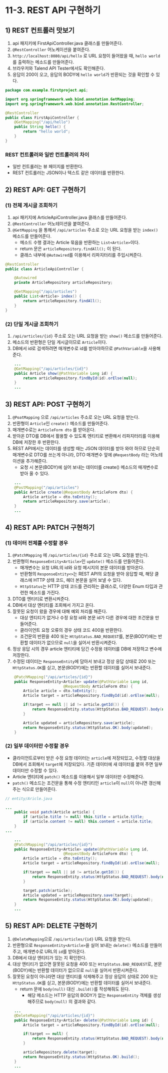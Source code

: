 # 11-3. REST API 구현하기
## 1) REST 컨트롤러 맛보기
1. api 패지키에 FirstApiController.java 클래스를 만들어준다.
2. `@RestController` 어노케이션을 붙여준다.
3. `http://localhost:8080/api/hello` 로 URL 요청이 들어왔을 때, `hello world`를 출력하는 메소드를 만들어준다.
4. 브라우저와 Talend API Tester에서도 확인해준다.
5. 응답이 200이 오고, 응답의 BODY에 `hello world`가 반환되는 것을 확인할 수 있다.

```java
package com.example.firstproject.api;

import org.springframework.web.bind.annotation.GetMapping;
import org.springframework.web.bind.annotation.RestController;

@RestController
public class FirstApiController {
    @GetMapping("/api/hello")
    public String hello() {
        return "hello world";
    }
}
```
### REST 컨트롤러와 일반 컨트롤러의 차이
- 일반 컨트롤러는 뷰 페이지를 반환한다.
- REST 컨트롤러는 JSON이나 텍스트 같은 데이터를 반환한다.

## 2) REST API: GET 구현하기
### (1) 전체 게시글 조회하기
1. api 패키지에 ArticleApiController.java 클래스를 만들어준다.
2. `@RestController` 어노테이션을 붙여준다.
3. `@GetMapping` 을 통해서 `/api/articles` 주소로 오는 URL 요청을 받는 `index()` 메소드를 만들어준다.
	- 메소드 수행 결과는 Article 묶음을 반환하는 `List<Article>`이다.
	- return 문은 `articleRepository.findAll();` 이 된다.
	- 클래스 내부에 `@Autowired`를 이용해서 리파지터리를 주입시켜준다.

```java
@RestController
public class ArticleApiController {

    @Autowired
    private ArticleRepository articleRepository;

    @GetMapping("/api/articles")
    public List<Article> index() {
        return articleRepository.findAll();
    }
}
```
### (2) 단일 게시글 조회하기
1. `/api/articles/{id}` 주소로 오는 URL 요청을 받는 `show()` 메소드를 만들어준다.
2. 메소드의 반환형은 단일 게시글이므로 `Article`이다.
3. DB에서 id로 검색하려면 매개변수로 id를 받아야하므로 `@PathVariable`을 사용해준다.

```java
    ...
    @GetMapping("/api/articles/{id}")
    public Article show(@PathVariable Long id) {
        return articleRepository.findById(id).orElse(null);
    }
    ...
```

## 3) REST API: POST 구현하기
1. `@PoatMapping` 으로 `/api/articles` 주소로 오는 URL 요청을 받는다.
2. 반환형이 `Article`인 `create()` 메소드를 만들어준다.
3. 매개변수로는 `ArticleForm dto` 를 받아온다.
4. 받아온 DTO를 DB에서 활용할 수 있도록 엔티티로 변환해서 리파지터리를 이용해 DB에 저장한 후 반환한다.
5. REST API에서는 데이터를 생성할 때는 JSON 데이터를 받아 와야 하므로 단순히 매개변수로 DTO를 쓰는게 아니라, DTO 매개변수 앞에 `@RequestBody` 라는 어노테이션을 추가해준다.
	- 요청 시 본문(BODY)에 실어 보내는 데이터를 create() 메소드의 매개변수로 받아 올 수 있다.
```java
	...
    @PostMapping("/api/articles")
    public Article create(@RequestBody ArticleForm dto) {
        Article article = dto.toEntity();
        return articleRepository.save(article);
    }
    ...
```

## 4) REST API: PATCH 구현하기
### (1) 데이터 전체를 수정할 경우
1. `@PatchMapping` 에 `/api/articles/{id}` 주소로 오는 URL 요청을 받는다.
2. 반환형이 `ResponseEntity<Article>`인 `update()` 메소드를 만들어준다.
	- 매개변수는 요청 URL의 id와 요청 메시지의 본문 데이터를 받아온다.
	- 반환형의 `ResponseEntity<>`는 REST API의 요청을 받아 응답할 때, 해당 클래스에 HTTP 상태 코드, 헤더 본문을 실어 보낼 수 있다.
	- `HttpStatus`는 HTTP 상태 코드를 관리하는 클래스로, 다양한 Enum 타입과 관련한 메소드를 가진다.
3. DTO를 엔티티로 변환시켜준다.
4. DB에서 대상 엔티티를 조회해서 가지고 온다.
5. 잘못된 요청이 왔을 경우에 대해 예외 처리를 해준다.
	- 대상 엔티티가 없거나 수정 요청 id와 본문 id가 다른 경우에 대한 조건문을 만들어준다.
	- 클라이언트 요청 오류의 경우 상태 코드 400을 반환한다.
	- 조건문의 반환을 400 또는 `HttpStatus.BAD_REQUEST`를, 본문(BODY)에는 반환할 데이터가 없으므로 `null`을 실어서 반환시켜준다.
6. 정상 응답 시의 경우 article 엔티티에 담긴 수정용 데이터를 DB에 저장하고 변수에 저장한다.
7. 수정된 데이터는 `ResponseEntity`에 담아서 보내고 정상 응답 상태로 200 또는 `HttpStatus.OK`를 싣고, 본문(BODY)에는 반환할 데이터를 실어서 보내준다.

```java
    @PatchMapping("/api/articles/{id}")
    public ResponseEntity<Article> update(@PathVariable Long id,
                          @RequestBody ArticleForm dto) {
        Article article = dto.toEntity();
        Article target = articleRepository.findById(id).orElse(null);

        if(target == null || id != article.getId()) {
            return ResponseEntity.status(HttpStatus.BAD_REQUEST).body(null);
        }

        Article updated = articleRepository.save(article);
        return ResponseEntity.status(HttpStatus.OK).body(updated);
    }
```

### (2) 일부 데이터만 수정할 경우
- 클라이언트로부터 받은 수정 요청 데이터는 `article`에 저장되있고, 수정할 대상을 DB에서 조회해서 `target`에 저장되있다. 기존 데이터에 새 데이터를 붙여 주면 일부 데이터만 수정할 수 있다.
- Article 엔티티에 `patch()` 메소드를 이용해서 일부 데이터만 수정해준다.
- `patch()` 메소드는 조건문을 통해 수정 엔티티인 `article`이 `null`이 아니면 갱신해주는 식으로 만들어준다.

```java
// entity/Aricle.java

...
	public void patch(Article article) {
	    if (article.title != null) this.title = article.title;
	    if (article.content != null) this.content = article.title;
	}
...
```

```java
	...
    @PatchMapping("/api/articles/{id}")
    public ResponseEntity<Article> update(@PathVariable Long id,
                          @RequestBody ArticleForm dto) {
        Article article = dto.toEntity();
        Article target = articleRepository.findById(id).orElse(null);

        if(target == null || id != article.getId()) {
            return ResponseEntity.status(HttpStatus.BAD_REQUEST).body(null);
        }

		target.patch(article);
        Article updated = articleRepository.save(target);
        return ResponseEntity.status(HttpStatus.OK).body(updated);
    }
    ...
```

## 5) REST API: DELETE 구현하기
1. `@DeleteMapping`으로 `/api/articles/{id}` URL 요청을 받는다.
2. 반환형으로 `ResponseEntity<Article>`을 실어 보내는 `delete()` 메소드를 만들어주고, 매개변수로 URL의 `id`를 받아온다.
3. DB에서 대상 엔티티가 있는 지 확인한다.
4. 대상 엔티티가 없으면 잘못된 요청을 400 또는 `HttpStatus.BAD_REQUEST`로, 본문(BODY)에는 반환할 데이터가 없으므로 `null`을 실어서 반환시켜준다.
5. 잘못된 요청이 아니라면 대상 엔티티를 삭제해주고 정상 응답의 상태로 200 또는 `HttpStatus.OK`를 싣고, 본문(BODY)에는 반환할 데이터를 실어서 보내준다.
	- return 문에 `body(null)` 대신 `.build()`를 작성해줘도 된다.
		- 해당 메소드는 HTTP 응답의 BODY가 없는 `ResponseEntity` 객체를 생성해주므로 `body(null)` 의 결과와 같다.

```java
	...
    @DeleteMapping("/api/articles/{id}")
    public ResponseEntity<Article> delete(@PathVariable Long id) {
        Article target = articleRepository.findById(id).orElse(null);

        if(target == null) {
            return ResponseEntity.status(HttpStatus.BAD_REQUEST).body(null);
        }

        articleRepository.delete(target);
        return ResponseEntity.status(HttpStatus.OK).build();
    }
    ...
```